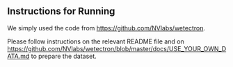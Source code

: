 ## Instructions for Running

We simply used the code from https://github.com/NVlabs/wetectron.

Please follow instructions on the relevant README file and on https://github.com/NVlabs/wetectron/blob/master/docs/USE_YOUR_OWN_DATA.md to prepare the dataset. 
